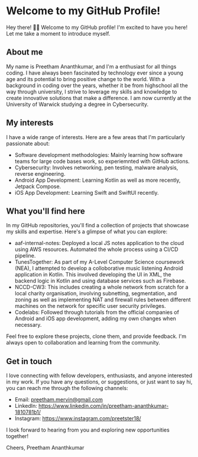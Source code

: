# Welcome to my GitHub Profile!
Hey there! 👋🏼 Welcome to my GitHub profile! I'm excited to have you here! Let me take a moment to introduce myself.

## About me
My name is Preetham Ananthkumar, and I'm a enthusiast for all things coding. I have always been fascinated by technology ever since a young age and its potential to bring positive change to the world. With a background in coding over the years, whether it be from highschool all the way through university, I strive to leverage my skills and knowledge to create innovative solutions that make a difference. I am now currently at the University of Warwick studying a degree in Cybersecurity.

## My interests
I have a wide range of interests. Here are a few areas that I'm particularly passionate about:

- Software development methodologies: Mainly learning how software teams for large code bases work, so experiemnted with GitHub actions.
- Cybersecurity: Involves networking, pen testing, malware analysis, reverse engineering.
- Android App Development: Learning Kotlin as well as more recently, Jetpack Compose.
- iOS App Development: Learning Swift and SwiftUI recently.

## What you'll find here
In my GitHub repositories, you'll find a collection of projects that showcase my skills and expertise. Here's a glimpse of what you can explore:

- aaf-internal-notes: Deployed a local JS notes application to the cloud using AWS resources. Automated the whole process using a CI/CD pipeline.
- TunesTogether:  As part of my A-Level Computer Science coursework (NEA), I attempted to develop a colloborative music listening Android application in Kotlin. This involved developing the UI in XML, the backend logic in Kotlin and using database services such as Firebase.
- NCCD-CW3: This includes creating a whole network from scratch for a local charity organisation, involving subnetting, segmentation, and zoning as well as implementing NAT and firewall rules between different machines on the network for specific user security privileges.
- Codelabs: Followed through tutorials from the official companies of Android and iOS app development, adding my own changes when necessary.

Feel free to explore these projects, clone them, and provide feedback. I'm always open to collaboration and learning from the community.

## Get in touch
I love connecting with fellow developers, enthusiasts, and anyone interested in my work. If you have any questions, or suggestions, or just want to say hi, you can reach me through the following channels:

- Email: preetham.mervin@gmail.com
- LinkedIn: https://www.linkedin.com/in/preetham-ananthkumar-1810781b1/
- Instagram: https://www.instagram.com/preetster18/

I look forward to hearing from you and exploring new opportunities together!

Cheers,
Preetham Ananthkumar
